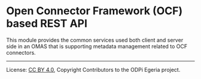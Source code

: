 <!-- SPDX-License-Identifier: CC-BY-4.0 -->
<!-- Copyright Contributors to the ODPi Egeria project. -->

# Open Connector Framework (OCF) based REST API

This module provides the common services used both client and server side in an OMAS that is supporting
metadata management related to OCF connectors.


----
License: [CC BY 4.0](https://creativecommons.org/licenses/by/4.0/),
Copyright Contributors to the ODPi Egeria project.